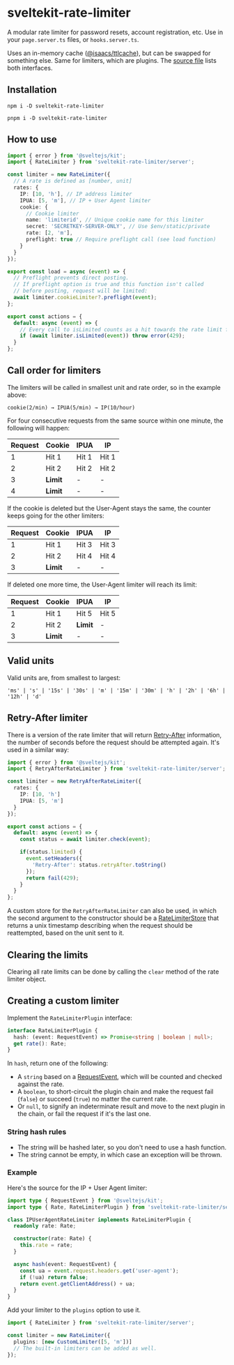 # sveltekit-rate-limiter

A modular rate limiter for password resets, account registration, etc. Use in your `page.server.ts` files, or `hooks.server.ts`.

Uses an in-memory cache ([@isaacs/ttlcache](https://www.npmjs.com/package/@isaacs/ttlcache)), but can be swapped for something else. Same for limiters, which are plugins. The [source file](https://github.com/ciscoheat/sveltekit-rate-limiter/blob/main/src/lib/server/index.ts#L24-L32) lists both interfaces.

## Installation

```
npm i -D sveltekit-rate-limiter
```

```
pnpm i -D sveltekit-rate-limiter
```

## How to use

```ts
import { error } from '@sveltejs/kit';
import { RateLimiter } from 'sveltekit-rate-limiter/server';

const limiter = new RateLimiter({
  // A rate is defined as [number, unit]
  rates: {
    IP: [10, 'h'], // IP address limiter
    IPUA: [5, 'm'], // IP + User Agent limiter
    cookie: {
      // Cookie limiter
      name: 'limiterid', // Unique cookie name for this limiter
      secret: 'SECRETKEY-SERVER-ONLY', // Use $env/static/private
      rate: [2, 'm'],
      preflight: true // Require preflight call (see load function)
    }
  }
});

export const load = async (event) => {
  // Preflight prevents direct posting.
  // If preflight option is true and this function isn't called
  // before posting, request will be limited:
  await limiter.cookieLimiter?.preflight(event);
};

export const actions = {
  default: async (event) => {
    // Every call to isLimited counts as a hit towards the rate limit for the event.
    if (await limiter.isLimited(event)) throw error(429);
  }
};
```

## Call order for limiters

The limiters will be called in smallest unit and rate order, so in the example above:

```
cookie(2/min) → IPUA(5/min) → IP(10/hour)
```

For four consecutive requests from the same source within one minute, the following will happen:

| Request | Cookie    | IPUA  | IP    |
| ------- | --------- | ----- | ----- |
| 1       | Hit 1     | Hit 1 | Hit 1 |
| 2       | Hit 2     | Hit 2 | Hit 2 |
| 3       | **Limit** | -     | -     |
| 4       | **Limit** | -     | -     |

If the cookie is deleted but the User-Agent stays the same, the counter keeps going for the other limiters:

| Request | Cookie    | IPUA  | IP    |
| ------- | --------- | ----- | ----- |
| 1       | Hit 1     | Hit 3 | Hit 3 |
| 2       | Hit 2     | Hit 4 | Hit 4 |
| 3       | **Limit** | -     | -     |

If deleted one more time, the User-Agent limiter will reach its limit:

| Request | Cookie    | IPUA      | IP    |
| ------- | --------- | --------- | ----- |
| 1       | Hit 1     | Hit 5     | Hit 5 |
| 2       | Hit 2     | **Limit** | -     |
| 3       | **Limit** | -         | -     |

## Valid units

Valid units are, from smallest to largest:

```
'ms' | 's' | '15s' | '30s' | 'm' | '15m' | '30m' | 'h' | '2h' | '6h' | '12h' | 'd'
```

## Retry-After limiter

There is a version of the rate limiter that will return [Retry-After](https://developer.mozilla.org/en-US/docs/Web/HTTP/Headers/Retry-After) information, the number of seconds before the request should be attempted again. It's used in a similar way:

```ts
import { error } from '@sveltejs/kit';
import { RetryAfterRateLimiter } from 'sveltekit-rate-limiter/server';

const limiter = new RetryAfterRateLimiter({
  rates: {
    IP: [10, 'h']
    IPUA: [5, 'm']
  }
});

export const actions = {
  default: async (event) => {
    const status = await limiter.check(event);

    if(status.limited) {
      event.setHeaders({
        'Retry-After': status.retryAfter.toString()
      });
      return fail(429);
    }
  }
};
```

A custom store for the `RetryAfterRateLimiter` can also be used, in which the second argument to the constructor should be a [RateLimiterStore](https://github.com/ciscoheat/sveltekit-rate-limiter/blob/main/src/lib/server/index.ts#L24) that returns a unix timestamp describing when the request should be reattempted, based on the unit sent to it.

## Clearing the limits

Clearing all rate limits can be done by calling the `clear` method of the rate limiter object.

## Creating a custom limiter

Implement the `RateLimiterPlugin` interface:

```ts
interface RateLimiterPlugin {
  hash: (event: RequestEvent) => Promise<string | boolean | null>;
  get rate(): Rate;
}
```

In `hash`, return one of the following:

- A `string` based on a [RequestEvent](https://kit.svelte.dev/docs/types#public-types-requestevent), which will be counted and checked against the rate.
- A `boolean`, to short-circuit the plugin chain and make the request fail (`false`) or succeed (`true`) no matter the current rate.
- Or `null`, to signify an indeterminate result and move to the next plugin in the chain, or fail the request if it's the last one.

### String hash rules

- The string will be hashed later, so you don't need to use a hash function.
- The string cannot be empty, in which case an exception will be thrown.

### Example

Here's the source for the IP + User Agent limiter:

```ts
import type { RequestEvent } from '@sveltejs/kit';
import type { Rate, RateLimiterPlugin } from 'sveltekit-rate-limiter/server';

class IPUserAgentRateLimiter implements RateLimiterPlugin {
  readonly rate: Rate;

  constructor(rate: Rate) {
    this.rate = rate;
  }

  async hash(event: RequestEvent) {
    const ua = event.request.headers.get('user-agent');
    if (!ua) return false;
    return event.getClientAddress() + ua;
  }
}
```

Add your limiter to the `plugins` option to use it.

```ts
import { RateLimiter } from 'sveltekit-rate-limiter/server';

const limiter = new RateLimiter({
  plugins: [new CustomLimiter([5, 'm'])]
  // The built-in limiters can be added as well.
});
```
